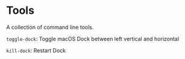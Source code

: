Tools
===

A collection of command line tools.


`toggle-dock`: Toggle macOS Dock between left vertical and horizontal

`kill-dock`: Restart Dock

